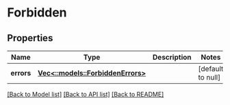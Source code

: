 # Forbidden

## Properties
Name | Type | Description | Notes
------------ | ------------- | ------------- | -------------
**errors** | [**Vec<::models::ForbiddenErrors>**](Forbidden_errors.md) |  | [default to null]

[[Back to Model list]](../README.md#documentation-for-models) [[Back to API list]](../README.md#documentation-for-api-endpoints) [[Back to README]](../README.md)



